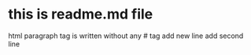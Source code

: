 # this is readme.md file
html paragraph tag is written without any # tag
add new line
add second line
